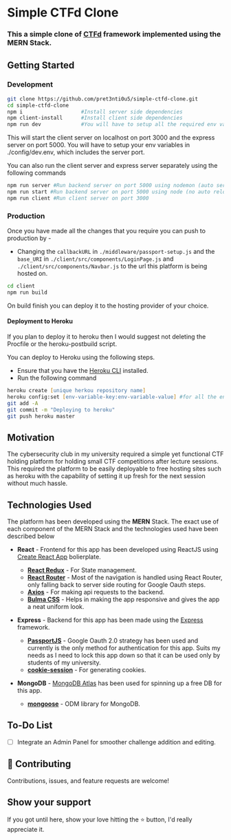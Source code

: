 # Simple CTFd Clone 

### This a simple clone of [CTFd](https://github.com/CTFd/CTFd) framework implemented using the MERN Stack.

## Getting Started

### Development

```zsh
git clone https://github.com/pret3nti0u5/simple-ctfd-clone.git
cd simple-ctfd-clone
npm i                   #Install server side dependencies
npm client-install      #Install client side dependencies
npm run dev             #You will have to setup all the required env variable in ./config/dev.env for this to work perfectly 
```
This will start the client server on localhost on port 3000 and the express server on port 5000.
You will have to setup your env variables in ./config/dev.env, which includes the server port.

You can also run the client server and express server separately using the following commands

```zsh
npm run server #Run backend server on port 5000 using nodemon (auto server restart on code change)
npm run start #Run backend server on port 5000 using node (no auto reload)
npm run client #Run client server on port 3000
```

### Production

Once you have made all the changes that you require you can push to production by - 
<br/>
- Changing the ```callbackURL``` in ```./middleware/passport-setup.js``` and the ```base_URI``` in ```./client/src/components/LoginPage.js``` and ```./client/src/components/Navbar.js``` to the url this platform is being hosted on.

```zsh
cd client
npm run build
```
On build finish you can deploy it to the hosting provider of your choice.

#### Deployment to Heroku
If you plan to deploy it to heroku then I would suggest not deleting the Procfile or the heroku-postbuild script. 

You can deploy to Heroku using the following steps.
- Ensure that you have the [Heroku CLI](https://devcenter.heroku.com/articles/heroku-cli) installed.
- Run the following command
```zsh
heroku create [unique herkou repository name]
heroku config:set [env-variable-key:env-variable-value] #for all the env variables set up in ./config/dev.env
git add -A
git commit -m "Deploying to heroku"
git push heroku master
```

## Motivation

The cybersecurity club in my university required a simple yet functional CTF holding platform for holding small CTF competitions after lecture sessions. 
<br />
This required the platform to be easily deployable to free hosting sites such as heroku with the capability of setting it up fresh for the next session without much hassle.

## Technologies Used

The platform has been developed using the **MERN** Stack. The exact use of each component of the MERN Stack and the technologies used have been described below  
- **React** - Frontend for this app has been developed using ReactJS using [Create React App](https://github.com/facebook/create-react-app) bolierplate.
    - [**React Redux**](https://github.com/reduxjs/react-redux) - For State management.
    - [**React Router**](https://github.com/ReactTraining/react-router) - Most of the navigation is handled using React Router, only falling back to server side routing for Google Oauth steps.
    - [**Axios**](https://github.com/axios/axios) - For making api requests to the backend.
    - [**Bulma CSS**](https://bulma.io/) - Helps in making the app responsive and gives the app a neat uniform look.

- **Express** - Backend for this app has been made using the [Express](https://expressjs.com/) framework.
    - [**PassportJS**](http://www.passportjs.org/) - Google Oauth 2.0 strategy has been used and currently is the only method for authentication for this app. Suits my needs as I need to lock this app down so that it can be used only by students of my university.
    - [**cookie-session**](https://github.com/expressjs/cookie-session) - For generating cookies.

- **MongoDB** - [MongoDB Atlas](https://www.mongodb.com/cloud/atlas) has been used for spinning up a free DB for this app.
    - [**mongoose**](https://mongoosejs.com/) - ODM library for MongoDB.

## To-Do List

- [ ] Integrate an Admin Panel for smoother challenge addition and editing. 

## 🤝 Contributing

Contributions, issues, and feature requests are welcome!

## Show your support

If you got until here, show your love hitting the ⭐️ button, I'd really appreciate it.

